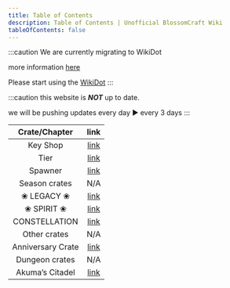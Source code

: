 ```yaml
---
title: Table of Contents
description: Table of Contents | Unofficial BlossomCraft Wiki
tableOfContents: false
---
```

:::caution
We are currently migrating to WikiDot

more information [here](/starter/home/)

Please start using the [WikiDot](https://unofficialblossomcraftwiki.wikidot.com/)
:::

:::caution
this website is ***NOT*** up to date.

we will be pushing updates every day ► every 3 days
:::

|     Crate/Chapter      |   link    |
|:----------------------:|:---------:|
|      Key Shop       |   [link](/key-shop/home/)    |
|      Tier       |   [link](/tier/home/)    |
|      Spawner       |   [link](/spawner/home/)    |
|       Season crates            | N/A |
|      ❀ LEGACY ❀       |   [link](/legacy/home/)    |
|      ❀ SPIRIT ❀       |   [link](/spirit/home/)    |
|      CONSTELLATION       |   [link](/constellation/home/)    |
|       Other crates            | N/A |
|      Anniversary Crate       |   [link](/anniversary/home/)    |
|       Dungeon crates            | N/A |
|      Akuma’s Citadel       |   [link](/akumas_citadel/home/)    |